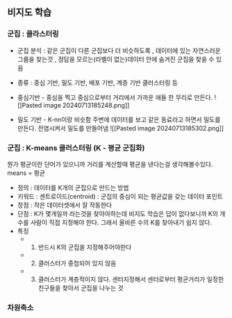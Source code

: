 
## 비지도 학습

### 군집 : 클라스터링
- 군집 분석 : 같은 군집이 다른 군집보다 더 비슷하도록 , 데이터에 있는 자연스러운 그룹을 찾는것 , 정답을 모르는(라벨이 없는)데이터 안에 숨겨진 군집을 찾을 수 있음
- 종류 : 중심 기반, 밀도 기반, 배포 기반, 계층 기반 클러스터링 등

- 중심기반 - 중심을 찍고 중심으로부터 거리에서 가까운 애들 한 무리로 만든다.
![[Pasted image 20240713185248.png]]
- 밀도 기반 - K-nn이랑 비슷함 주변에 데이터를 보고 같은 동료라고 하면서 밀도를 만든다. 전염시켜서 밀도를 만들어냄
![[Pasted image 20240713185302.png]]


### 군집 : K-means 클러스터링 (K - 평균 군집화)
뭔가 평균이란 단어가 있으니까 거리를 계산할때 평균을 낸다는걸 생각해볼수있다. 
means = 평균
- 정의 : 데이터를 K개의 군집으로 만드는 방법
- 키워드 : 센트로이드(centroid) : 군집의 중심이 되는 평균값을 갖는 데이터 포인트
- 장점 : 작은 데이터셋에서 잘 작동한다
- 단점 : K가 몇개일까 라는것을 찾아야하는데 비지도 학습은 답이 없다보니까 K의 개수를 사람이 직접 지정해야 한다. 그래서 올바른 수의 K를 찾아내기 쉽지 않다.
- 특징
	- 1. 반드시 K의 군집을 지정해주어야한다
	- 2. 클러스터가 중첩되어 있지 않음
	- 3. 클러스터가 계층적이지 않다.
센터지정해서 센터로부터 평균거리가 일정한 친구들을 찾아서 군집을 나누는 것

### 차원축소 